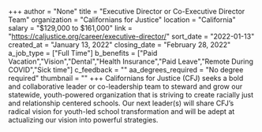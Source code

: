 +++
author = "None"
title = "Executive Director or Co-Executive Director Team"
organization = "Californians for Justice"
location = "California"
salary = "$129,000 to $161,000"
link = "https://caljustice.org/career/executive-director/"
sort_date = "2022-01-13"
created_at = "January 13, 2022"
closing_date = "February 28, 2022"
a_job_type = ["Full Time"]
b_benefits = ["Paid Vacation","Vision","Dental","Health Insurance","Paid Leave","Remote During COVID","Sick time"]
c_feedback = ""
aa_degrees_required = "No degree required"
thumbnail = ""
+++
Californians for Justice (CFJ) seeks a bold and collaborative leader or co-leadership team to steward and grow our statewide, youth-powered organization that is striving to create racially just and relationship centered schools. Our next leader(s) will share CFJ’s radical vision for youth-led school transformation and will be adept at actualizing our vision into powerful strategies.